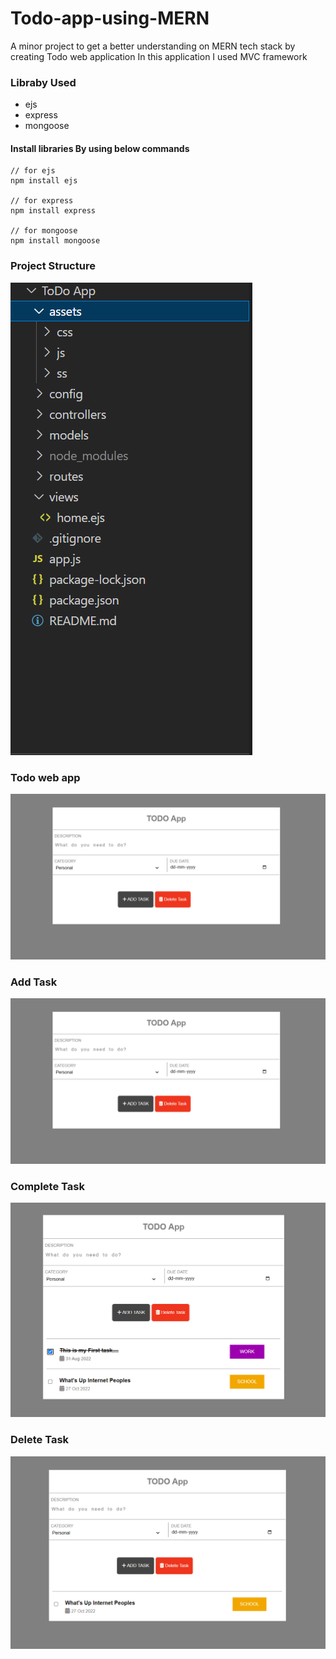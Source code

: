 # Todo-app-using-MERN
A minor project to get a better understanding on MERN tech stack by creating Todo web application
In this application I used MVC framework

### Libraby Used
- ejs
- express
- mongoose

#### Install libraries By using below commands

```
// for ejs
npm install ejs

// for express
npm install express

// for mongoose
npm install mongoose
```


### Project Structure

![Project Structure](https://github.com/akg07/Todo-app-using-MERN/blob/master/assets/ss/project-structure.png)


### Todo web app 
![Todo Web Application](https://github.com/akg07/Todo-app-using-MERN/blob/master/assets/ss/TodoApp-1.png)

### Add Task
![Add Task](https://github.com/akg07/Todo-app-using-MERN/blob/master/assets/ss/TodoApp-1.png)

### Complete Task
![Complete Task](https://github.com/akg07/Todo-app-using-MERN/blob/master/assets/ss/Task-completed.png)

### Delete Task
![Delete Task](https://github.com/akg07/Todo-app-using-MERN/blob/master/assets/ss/Task-deleted.png)
